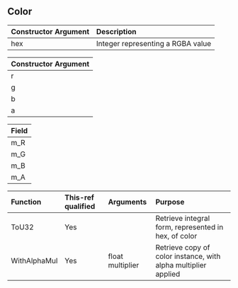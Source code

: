 ## Color

| Constructor Argument | Description |
| :-- | :-- |
| hex | Integer representing a RGBA value |

| Constructor Argument |
| :-- |
| r |
| g |
| b |
| a |

| Field |
| :-- |
| m_R |
| m_G |
| m_B |
| m_A |

| Function | This-ref qualified | Arguments | Purpose |
| :-- | :-- | :-- | :-- |
| ToU32 | Yes | | Retrieve integral form, represented in hex, of color |
| WithAlphaMul | Yes | float multiplier | Retrieve copy of color instance, with alpha multiplier applied |